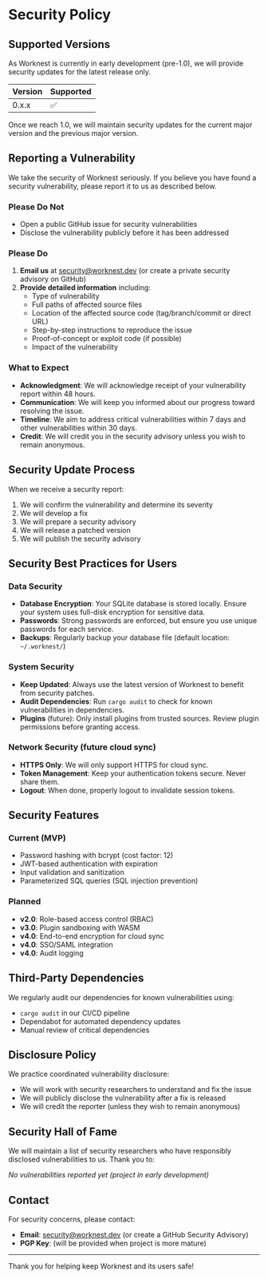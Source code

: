 # Security Policy

## Supported Versions

As Worknest is currently in early development (pre-1.0), we will provide security
updates for the latest release only.

| Version | Supported          |
| ------- | ------------------ |
| 0.x.x   | :white_check_mark: |

Once we reach 1.0, we will maintain security updates for the current major version
and the previous major version.

## Reporting a Vulnerability

We take the security of Worknest seriously. If you believe you have found a
security vulnerability, please report it to us as described below.

### Please Do Not

- Open a public GitHub issue for security vulnerabilities
- Disclose the vulnerability publicly before it has been addressed

### Please Do

1. **Email us** at security@worknest.dev (or create a private security advisory on GitHub)
2. **Provide detailed information** including:
   - Type of vulnerability
   - Full paths of affected source files
   - Location of the affected source code (tag/branch/commit or direct URL)
   - Step-by-step instructions to reproduce the issue
   - Proof-of-concept or exploit code (if possible)
   - Impact of the vulnerability

### What to Expect

- **Acknowledgment**: We will acknowledge receipt of your vulnerability report within
  48 hours.
- **Communication**: We will keep you informed about our progress toward resolving
  the issue.
- **Timeline**: We aim to address critical vulnerabilities within 7 days and other
  vulnerabilities within 30 days.
- **Credit**: We will credit you in the security advisory unless you wish to remain
  anonymous.

## Security Update Process

When we receive a security report:

1. We will confirm the vulnerability and determine its severity
2. We will develop a fix
3. We will prepare a security advisory
4. We will release a patched version
5. We will publish the security advisory

## Security Best Practices for Users

### Data Security

- **Database Encryption**: Your SQLite database is stored locally. Ensure your
  system uses full-disk encryption for sensitive data.
- **Passwords**: Strong passwords are enforced, but ensure you use unique passwords
  for each service.
- **Backups**: Regularly backup your database file (default location: `~/.worknest/`)

### System Security

- **Keep Updated**: Always use the latest version of Worknest to benefit from
  security patches.
- **Audit Dependencies**: Run `cargo audit` to check for known vulnerabilities
  in dependencies.
- **Plugins** (future): Only install plugins from trusted sources. Review plugin
  permissions before granting access.

### Network Security (future cloud sync)

- **HTTPS Only**: We will only support HTTPS for cloud sync.
- **Token Management**: Keep your authentication tokens secure. Never share them.
- **Logout**: When done, properly logout to invalidate session tokens.

## Security Features

### Current (MVP)

- Password hashing with bcrypt (cost factor: 12)
- JWT-based authentication with expiration
- Input validation and sanitization
- Parameterized SQL queries (SQL injection prevention)

### Planned

- **v2.0**: Role-based access control (RBAC)
- **v3.0**: Plugin sandboxing with WASM
- **v4.0**: End-to-end encryption for cloud sync
- **v4.0**: SSO/SAML integration
- **v4.0**: Audit logging

## Third-Party Dependencies

We regularly audit our dependencies for known vulnerabilities using:

- `cargo audit` in our CI/CD pipeline
- Dependabot for automated dependency updates
- Manual review of critical dependencies

## Disclosure Policy

We practice coordinated vulnerability disclosure:

- We will work with security researchers to understand and fix the issue
- We will publicly disclose the vulnerability after a fix is released
- We will credit the reporter (unless they wish to remain anonymous)

## Security Hall of Fame

We will maintain a list of security researchers who have responsibly disclosed
vulnerabilities to us. Thank you to:

<!-- This section will be updated as researchers report vulnerabilities -->

*No vulnerabilities reported yet (project in early development)*

## Contact

For security concerns, please contact:

- **Email**: security@worknest.dev (or create a GitHub Security Advisory)
- **PGP Key**: (will be provided when project is more mature)

---

Thank you for helping keep Worknest and its users safe!
